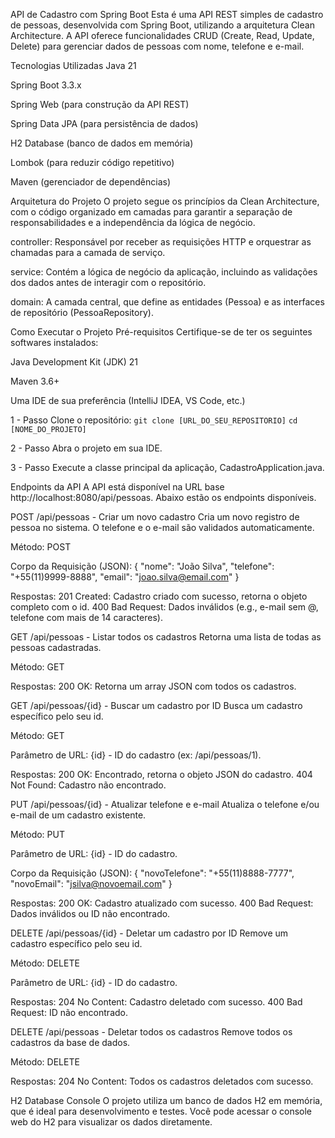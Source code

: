 API de Cadastro com Spring Boot
Esta é uma API REST simples de cadastro de pessoas, desenvolvida com Spring Boot, utilizando a arquitetura Clean Architecture. A API oferece funcionalidades CRUD (Create, Read, Update, Delete) para gerenciar dados de pessoas com nome, telefone e e-mail.

Tecnologias Utilizadas
Java 21

Spring Boot 3.3.x

Spring Web (para construção da API REST)

Spring Data JPA (para persistência de dados)

H2 Database (banco de dados em memória)

Lombok (para reduzir código repetitivo)

Maven (gerenciador de dependências)

Arquitetura do Projeto
O projeto segue os princípios da Clean Architecture, com o código organizado em camadas para garantir a separação de responsabilidades e a independência da lógica de negócio.

controller: Responsável por receber as requisições HTTP e orquestrar as chamadas para a camada de serviço.

service: Contém a lógica de negócio da aplicação, incluindo as validações dos dados antes de interagir com o repositório.

domain: A camada central, que define as entidades (Pessoa) e as interfaces de repositório (PessoaRepository).

Como Executar o Projeto
Pré-requisitos
Certifique-se de ter os seguintes softwares instalados:

Java Development Kit (JDK) 21

Maven 3.6+

Uma IDE de sua preferência (IntelliJ IDEA, VS Code, etc.)

1 - Passo
Clone o repositório:
```git clone [URL_DO_SEU_REPOSITORIO]```
```cd [NOME_DO_PROJETO]```

2 - Passo
Abra o projeto em sua IDE.

3 - Passo
Execute a classe principal da aplicação, CadastroApplication.java.

Endpoints da API
A API está disponível na URL base http://localhost:8080/api/pessoas. Abaixo estão os endpoints disponíveis.

POST /api/pessoas - Criar um novo cadastro
Cria um novo registro de pessoa no sistema. O telefone e o e-mail são validados automaticamente.

Método: POST

Corpo da Requisição (JSON):
{
  "nome": "João Silva",
  "telefone": "+55(11)9999-8888",
  "email": "joao.silva@email.com"
}

Respostas:
201 Created: Cadastro criado com sucesso, retorna o objeto completo com o id.
400 Bad Request: Dados inválidos (e.g., e-mail sem @, telefone com mais de 14 caracteres).

GET /api/pessoas - Listar todos os cadastros
Retorna uma lista de todas as pessoas cadastradas.

Método: GET

Respostas:
200 OK: Retorna um array JSON com todos os cadastros.

GET /api/pessoas/{id} - Buscar um cadastro por ID
Busca um cadastro específico pelo seu id.

Método: GET

Parâmetro de URL: {id} - ID do cadastro (ex: /api/pessoas/1).

Respostas:
200 OK: Encontrado, retorna o objeto JSON do cadastro.
404 Not Found: Cadastro não encontrado.

PUT /api/pessoas/{id} - Atualizar telefone e e-mail
Atualiza o telefone e/ou e-mail de um cadastro existente.

Método: PUT

Parâmetro de URL: {id} - ID do cadastro.

Corpo da Requisição (JSON):
{
  "novoTelefone": "+55(11)8888-7777",
  "novoEmail": "jsilva@novoemail.com"
}

Respostas:
200 OK: Cadastro atualizado com sucesso.
400 Bad Request: Dados inválidos ou ID não encontrado.

DELETE /api/pessoas/{id} - Deletar um cadastro por ID
Remove um cadastro específico pelo seu id.

Método: DELETE

Parâmetro de URL: {id} - ID do cadastro.

Respostas:
204 No Content: Cadastro deletado com sucesso.
400 Bad Request: ID não encontrado.

DELETE /api/pessoas - Deletar todos os cadastros
Remove todos os cadastros da base de dados.

Método: DELETE

Respostas:
204 No Content: Todos os cadastros deletados com sucesso.

H2 Database Console
O projeto utiliza um banco de dados H2 em memória, que é ideal para desenvolvimento e testes. Você pode acessar o console web do H2 para visualizar os dados diretamente.
